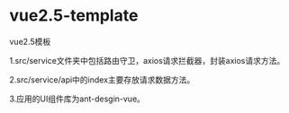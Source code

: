 # vue2.5-template
vue2.5模板


1.src/service文件夹中包括路由守卫，axios请求拦截器，封装axios请求方法。


2.src/service/api中的index主要存放请求数据方法。


3.应用的UI组件库为ant-desgin-vue。
